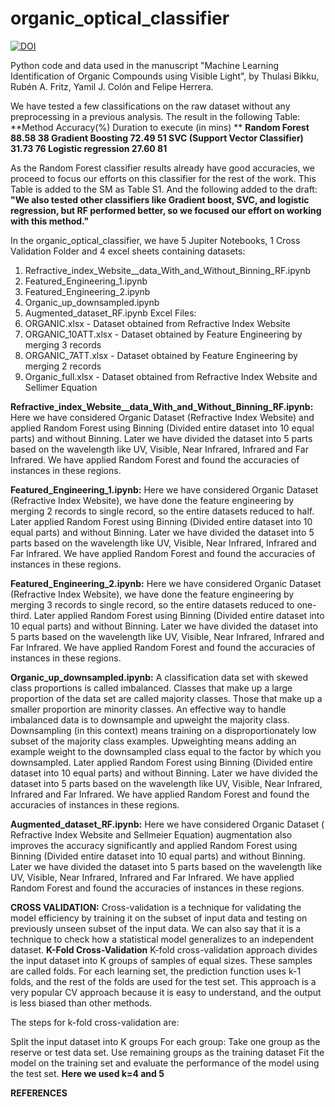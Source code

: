 # organic_optical_classifier
[![DOI](https://zenodo.org/badge/468072725.svg)](https://zenodo.org/badge/latestdoi/468072725)

Python code and data used in the manuscript "Machine Learning Identification of Organic Compounds using Visible Light", by Thulasi Bikku, Rubén A. Fritz, Yamil J. Colón and Felipe Herrera.  


We have tested a few classifications on the raw dataset without any preprocessing in a previous analysis. The result in the following Table:
**Method                              Accuracy(%)             Duration to execute (in mins) ** 
**Random Forest                       88.58                     38
Gradient Boosting                   72.49                     51
SVC (Support Vector Classifier)     31.73                     76
Logistic regression                 27.60                     81**

As the  Random Forest classifier results  already have  good accuracies, we proceed to focus  our efforts on  this classifier for the rest of the work.
This Table is added to the SM as Table  S1. And the following added to the draft: **"We also tested other classifiers like Gradient boost, SVC, and logistic regression, but RF performed better, so we focused our effort on working with this method."**


In the organic_optical_classifier, we have 5 Jupiter Notebooks, 1 Cross Validation Folder  and 4 excel sheets containing datasets: 
1. Refractive_index_Website__data_With_and_Without_Binning_RF.ipynb
2. Featured_Engineering_1.ipynb
3. Featured_Engineering_2.ipynb
4. Organic_up_downsampled.ipynb
5. Augmented_dataset_RF.ipynb
Excel Files:
1. ORGANIC.xlsx - Dataset obtained from Refractive Index Website
2. ORGANIC_10ATT.xlsx - Dataset obtained by Feature Engineering by merging 3 records
3. ORGANIC_7ATT.xlsx - Dataset obtained by Feature Engineering by merging 2 records
4. Organic_full.xlsx - Dataset obtained from Refractive Index Website and Sellimer Equation


**Refractive_index_Website__data_With_and_Without_Binning_RF.ipynb:** Here we have considered Organic Dataset (Refractive Index Website) and applied Random Forest using Binning (Divided entire dataset into 10 equal parts) and without Binning.
Later we have divided the dataset into 5 parts based on the wavelength like UV, Visible, Near Infrared, Infrared and Far Infrared. We have applied Random Forest and found the accuracies of instances in these regions.

**Featured_Engineering_1.ipynb:** Here we have considered Organic Dataset (Refractive Index Website), we have done the feature engineering by merging 2 records to single record, so the entire datasets reduced to half. Later applied Random Forest using Binning (Divided entire dataset into 10 equal parts) and without Binning.
Later we have divided the dataset into 5 parts based on the wavelength like UV, Visible, Near Infrared, Infrared and Far Infrared. We have applied Random Forest and found the accuracies of instances in these regions.

**Featured_Engineering_2.ipynb:** Here we have considered Organic Dataset (Refractive Index Website), we have done the feature engineering by merging 3 records to single record, so the entire datasets reduced to one- third. Later applied Random Forest using Binning (Divided entire dataset into 10 equal parts) and without Binning.
Later we have divided the dataset into 5 parts based on the wavelength like UV, Visible, Near Infrared, Infrared and Far Infrared. We have applied Random Forest and found the accuracies of instances in these regions.

**Organic_up_downsampled.ipynb:** A classification data set with skewed class proportions is called imbalanced. Classes that make up a large proportion of the data set are called majority classes. Those that make up a smaller proportion are minority classes. An effective way to handle imbalanced data is to downsample and upweight the majority class. Downsampling (in this context) means training on a disproportionately low subset of the majority class examples. Upweighting means adding an example weight to the downsampled class equal to the factor by which you downsampled. Later applied Random Forest using Binning (Divided entire dataset into 10 equal parts) and without Binning.
Later we have divided the dataset into 5 parts based on the wavelength like UV, Visible, Near Infrared, Infrared and Far Infrared. We have applied Random Forest and found the accuracies of instances in these regions.

**Augmented_dataset_RF.ipynb:** Here we have considered Organic Dataset ( Refractive Index Website and Sellmeier Equation) augmentation also improves the accuracy significantly and applied Random Forest using Binning (Divided entire dataset into 10 equal parts) and without Binning.
Later we have divided the dataset into 5 parts based on the wavelength like UV, Visible, Near Infrared, Infrared and Far Infrared. We have applied Random Forest and found the accuracies of instances in these regions.

**CROSS VALIDATION:** Cross-validation is a technique for validating the model efficiency by training it on the subset of input data and testing on previously unseen subset of the input data. We can also say that it is a technique to check how a statistical model generalizes to an independent dataset.
**K-Fold Cross-Validation**
K-fold cross-validation approach divides the input dataset into K groups of samples of equal sizes. These samples are called folds. For each learning set, the prediction function uses k-1 folds, and the rest of the folds are used for the test set. This approach is a very popular CV approach because it is easy to understand, and the output is less biased than other methods.

The steps for k-fold cross-validation are:

Split the input dataset into K groups
For each group:
Take one group as the reserve or test data set.
Use remaining groups as the training dataset
Fit the model on the training set and evaluate the performance of the model using the test set.
**Here we used k=4 and 5**


**REFERENCES**
